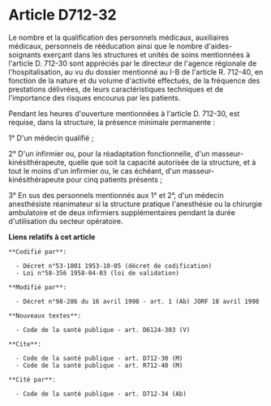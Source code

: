# Article D712-32

Le nombre et la qualification des personnels médicaux, auxiliaires médicaux, personnels de rééducation ainsi que le nombre
d'aides-soignants exerçant dans les structures et unités de soins mentionnées à l'article D. 712-30 sont appréciés par le
directeur de l'agence régionale de l'hospitalisation, au vu du dossier mentionné au I-B de l'article R. 712-40, en fonction
de la nature et du volume d'activité effectués, de la fréquence des prestations délivrées, de leurs caractéristiques
techniques et de l'importance des risques encourus par les patients.

Pendant les heures d'ouverture mentionnées à l'article D. 712-30, est requise, dans la structure, la présence minimale
permanente :

1° D'un médecin qualifié ;

2° D'un infirmier ou, pour la réadaptation fonctionnelle, d'un masseur-kinésithérapeute, quelle que soit la capacité
autorisée de la structure, et à tout le moins d'un infirmier ou, le cas échéant, d'un masseur-kinésithérapeute pour cinq
patients présents ;

3° En sus des personnels mentionnés aux 1° et 2°, d'un médecin anesthésiste réanimateur si la structure pratique l'anesthésie
ou la chirurgie ambulatoire et de deux infirmiers supplémentaires pendant la durée d'utilisation du secteur opératoire.

**Liens relatifs à cet article**

	**Codifié par**:

	  - Décret n°53-1001 1953-10-05 (décret de codification)
	  - Loi n°58-356 1958-04-03 (loi de validation)

	**Modifié par**:

	  - Décret n°98-286 du 16 avril 1998 - art. 1 (Ab) JORF 18 avril 1998

	**Nouveaux textes**:

	  - Code de la santé publique - art. D6124-303 (V)

	**Cite**:

	  - Code de la santé publique - art. D712-30 (M)
	  - Code de la santé publique - art. R712-40 (M)

	**Cité par**:

	  - Code de la santé publique - art. D712-34 (Ab)
